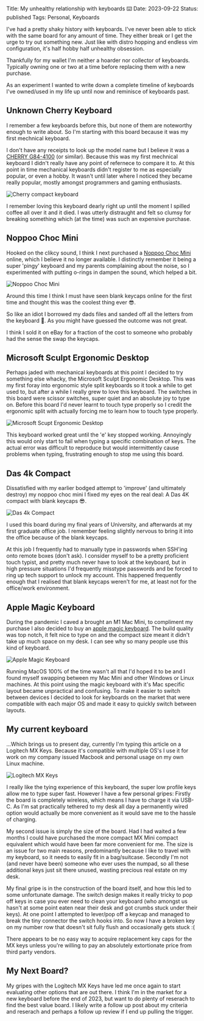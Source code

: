 Title: My unhealthy relationship with keyboards ⌨️
Date: 2023-09-22
Status: published
Tags: Personal, Keyboards

I've had a pretty shaky history with keyboards. I've never been able to stick
with the same board for any amount of time. They either break or I get the urge
to try out something new. Just like with distro hopping and endless vim
configuration, it's half hobby half unhealthy obsession.

Thankfully for my wallet I'm neither a hoarder nor collector of keyboards.
Typically owning one or two at a time before replacing them with a new purchase.

As an experiment I wanted to write down a complete timeline of keyboards I've
owned/used in my life up until now and reminisce of keyboards past.

## Unknown Cherry Keyboard

I remember a few keyboards before this, but none of them are noteworthy
enough to write about. So I'm starting with this board because it was
my first mechnical keyboard.

I don't have any receipts to look up the model name but I believe it was
a [CHERRY
G84-4100](https://www.cherry.kr/cherry-g84-4100-compact-keyboard.html) (or
similar). Because this was my first mechnical keyboard I didn't really have any
point of refernece to compare it to. At this point in time mechanical keyboards
didn't register to me as especially popular, or even a hobby. It wasn't until later where I noticed they
became really popular, mostly amongst programmers and gaming enthusiasts.

![Cherry compact keyboard]({static}/images/Cherry-Keyboard.png)

I remember loving this keyboard dearly right up until the moment I spilled
coffee all over it and it died. I was utterly distraught and felt so clumsy for
breaking something which (at the time) was such an expensive purchase.

## Noppoo Choc Mini

Hooked on the clikcy sound, I think I next purchased a [Noppoo Choc
Mini](https://deskthority.net/wiki/Noppoo_Choc_Mini) online, which I believe it
no longer available. I distinctly remember it being a super 'pingy' keyboard
and my parents complaining about the noise, so I experimented with putting
o-rings in dampen the sound, which helped a bit.

<img src="{static}/images/Noppoo-Choc-Mini.png" class="object-fit-md-contain" alt="Noppoo Choc Mini">

Around this time I think I must have seen blank keycaps online for the first
time and thought this was the coolest thing ever 😎.

So like an idiot I borrowed my dads files and sanded off all the letters from
the keyboard 🤦. As you might have guessed the outcome was not great.

I think I sold it on eBay for a fraction of the cost to someone who probably
had the sense the swap the keycaps.

## Microsoft Sculpt Ergonomic Desktop

Perhaps jaded with mechanical keyboards at this point I decided to try
something else whacky, the Microsoft Sculpt Ergonomic Desktop. This was my
first foray into ergonomic style split keyboards so it took a while to get used
to, but after a while I really grew to love this keyboard. The switches in this
board were scissor switches, super quiet and an absolute joy to type on. Before
this board I'd never learnt to touch type properly so I credit the ergonomic
split with actually forcing me to learn how to touch type properly.

![Microsoft Scupt Ergonomic Desktop]({static}/images/Microsoft-Sculpt-Ergonomic-Desktop.png)

This keyboard worked great until the 'e' key stopped working. Annoyingly this
would only start to fail when typing a specific combination of keys. The actual
error was difficult to reproduce but would intermittently cause problems when
typing, frustrating enough to stop me using this board.

## Das 4k Compact

Dissatisfied with my earlier bodged attempt to 'improve' (and ultimately
destroy) my noppoo choc mini I fixed my eyes on the real deal: A Das 4K compact
with blank keycaps 😎.

![Das 4k Compact]({static}/images/daskeyboard-4C-ultimate.png)

I used this board during my final years of University, and afterwards at my
first graduate office job. I remember feeling slightly nervous to bring
it into the office because of the blank keycaps.

At this job I frequently had to manually type in passwords when SSH'ing onto
remote boxes (don't ask). I consider myself to be a pretty proficient touch
typist, and pretty much never have to look at the keyboard, but in high
pressure situations I'd frequently misstype passwords and be forced to ring up
tech support to unlock my account. This happened frequently enough that
I realised that blank keycaps weren't for me, at least not for the office/work
environment.

## Apple Magic Keyboard

During the pandemic I caved a brought an M1 Mac Mini, to compliment my purchase
I also decided to buy an [apple magic keyboard](). The build quality was top
notch, it felt nice to type on and the compact size meant it didn't take up
much space on my desk. I can see why so many people use this kind of keyboard.

![Apple Magic Keyboard]({static}/images/Apple-Magic-Keyboard.png)

Running MacOS 100% of the time wasn't all that I'd hoped it to be and I found
myself swapping between my Mac Mini and other Windows or Linux machines. At
this point using the magic keyboard with it's Mac specific layout became
unpractical and confusing. To make it easier to switch between devices
I decided to look for keyboards on the market that were compatible with each
major OS and made it easy to quickly switch between layouts.

## My current keyboard

...Which brings us to present day, currently I'm typing this article on
a Logitech MX Keys. Because it's compatible with multiple OS's I use it for
work on my company issued Macbook and personal usage on my own Linux machine.

![Logitech MX Keys]({static}/images/Logitceh-MX-Keys.png)

I really like the tying experience of this keyboard, the super low profile keys
allow me to type super fast. However I have a few personal gripes: Firstly the
board is completely wireless, which means I have to charge it via USB-C. As I'm
sat practically tethered to my desk all day a permanently wired option would
actually be more convenient as it would save me to the hassle of charging.

My second issue is simply the size of the board. Had I had waited a few months
I could have purchased the more compact MX Mini compact equivalent which would
have been far more convenient for me. The size is an issue for two main
reasons, predominantly because I like to travel with my keyboard, so it needs
to easily fit in a bag/suitcase. Secondly I'm not (and never have been) someone
who ever uses the numpad, so all these additional keys just sit there unused,
wasting precious real estate on my desk.

My final gripe is in the construction of the board itself, and how this led to
some unfortunate damage. The switch design makes it really tricky to pop off
keys in case you ever need to clean your keyboard (who amongst us hasn't at
some point eaten near their desk and got crumbs stuck under their keys). At one
point I attempted to lever/pop off a keycap and managed to break the tiny
connector the switch hooks into. So now I have a broken key on my number row
that doesn't sit fully flush and occasionally gets stuck :(

There appears to be no easy way to acquire replacement key caps for the MX keys
unless you're willing to pay an absolutely extortionate price from third party
vendors.

## My Next Board?

My gripes with the Logitech MX Keys have led me once again to start evaluating
other options that are out there. I think I'm in the market for a new keyboard
before the end of 2023, but want to do plenty of reserach to find the best
value board. I likely write a follow up post about my criteria and reserach and
perhaps a follow up review if I end up pulling the trigger.
